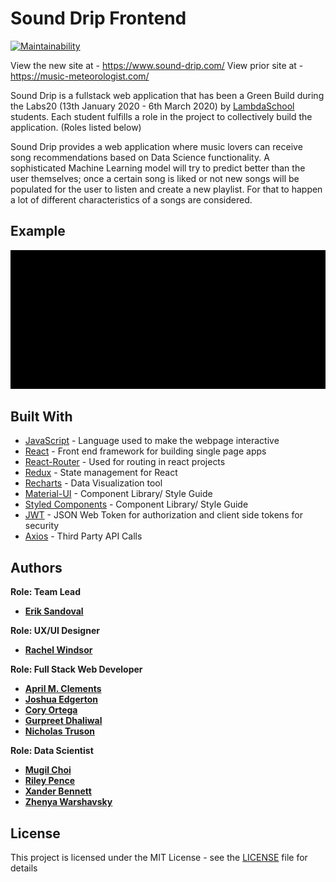 # Sound Drip Frontend
[![Maintainability](https://api.codeclimate.com/v1/badges/6459996a0b5667ac7075/maintainability)](https://codeclimate.com/github/Lambda-School-Labs/Music-Meteorologist-fe/maintainability)


View the new site at - https://www.sound-drip.com/
View prior site at   - https://music-meteorologist.com/

Sound Drip is a fullstack web application that has been a Green Build during the Labs20 (13th January 2020 - 6th March 2020) by
[LambdaSchool](https://lambdaschool.com/) students. Each student fulfills a role in the project to collectively build the application. (Roles listed below)

Sound Drip provides a web application where music lovers can receive song recommendations based on Data Science functionality. A sophisticated Machine Learning model will try to predict better than the user themselves; once a certain song is liked or not new songs will be populated for the user to listen and create a new playlist. For that to happen a lot of different characteristics of a songs are considered. 
<!-- At the end the user can revisit the assessment of the model and give feedback about its correctness. To deliver this experience a Node.JS Backend and a React.JS Frontend were built. -->

## Example

![](src/assets/user_gif.gif)

## Built With

- [JavaScript](https://en.wikipedia.org/wiki/JavaScript) - Language used to make the webpage interactive
- [React](https://reactjs.org/) - Front end framework for building single page apps
- [React-Router](https://reacttraining.com/react-router/) - Used for routing in react projects
- [Redux](https://redux.js.org/) - State management for React
- [Recharts](http://recharts.org/en-US/) - Data Visualization tool
- [Material-UI](https://material-ui.com/) - Component Library/ Style Guide
- [Styled Components](https://styled-components.com/) - Component Library/ Style Guide
- [JWT](https://jwt.io/) - JSON Web Token for authorization and client side tokens for security
- [Axios](https://github.com/axios/axios) - Third Party API Calls


## Authors

**Role: Team Lead**

- **[Erik Sandoval](https://github.com/erik-sandoval)**

**Role: UX/UI Designer**

- **[Rachel Windsor](https://www.rachellanwindsor.com/)**

**Role: Full Stack Web Developer**

- **[April M. Clements](https://github.com/AMC-ai)**
- **[Joshua Edgerton](https://github.com/Joshua-Edgerton)**
- **[Cory Ortega](https://github.com/coryortega)**
- **[Gurpreet Dhaliwal](https://github.com/gdhaliwal22)**
- **[Nicholas Truson](https://github.com/NicholasTruson)**

**Role: Data Scientist**

- **[Mugil Choi](https://github.com/mooglol)**
- **[Riley Pence](https://github.com/fuse999)**
- **[Xander Bennett](https://github.com/xander-bennett)**
- **[Zhenya Warshavsky](https://github.com/zwarshavsky)**

## License

This project is licensed under the MIT License - see the [LICENSE](LICENSE) file for details
